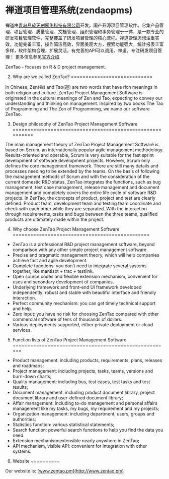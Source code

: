 禅道项目管理系统(zendaopms)
=====================

禅道由[青岛易软天创网络科技有限公司](http://www.cnezsoft.com/)开发，国产开源项目管理软件。它集产品管理、项目管理、质量管理、文档管理、组织管理和事务管理于一体，是一款专业的研发项目管理软件，完整覆盖了研发项目管理的核心流程。禅道管理思想注重实效，功能完备丰富，操作简洁高效，界面美观大方，搜索功能强大，统计报表丰富多样，软件架构合理，扩展灵活，有完善的API可以调用。禅道，专注研发项目管理！ 更多信息参见[官方介绍](http://www.zentao.net/book/zentaopmshelp/38.html)

ZenTao - focuses on R & D project management.

2. Why are we called ZenTao?
============================

In Chinese, Zen(禅) and Tao(道) are two words that have rich meanings in both religion and culture. ZenTao Project Management Software is originated in the cultural meanings of Zen and Tao, expecting to convey our understanding and thinking on management. Inspired by two books The Tao of Programming and The Zen of Programming, we name our software ZenTao.

3. Design philosophy of ZenTao Project Management Software
==========================================================

The main management theory of ZenTao Project Management Software is based on Scrum, an internationally popular agile management methodology. Results-oriented and operable, Scrum is very suitable for the fast sprint development of software development projects. However, Scrum only defines the core management framework. There are still many details and processes needing to be extended by the teams. On the basis of following the management methods of Scrum and with the consideration of the current domestic R&D status, ZenTao integrates the functions, such as bug management, test case management, release management and document management and completely covers the entire life cycle of software R&D projects. In ZenTao, the concepts of product, project and test are clearly defined. Product team, development team and testing team coordinate and check with each other while they are separated. With the interaction through requirements, tasks and bugs between the three teams, qualified products are ultimately made within the project.

4. Why choose ZenTao Project Management Software
===============================================

* ZenTao is a professional R&D project management software, beyond comparison with any other simple project management software.
* Precise and pragmatic management theory, which will help companies achieve fast and agile development.
* Complete functions: you don’t need to integrate several systems together, like mantisbt + trac + testlink.
* Open source codes and flexible extension mechanism, convenient for uses and secondary development of companies.
* Underlying framework and front-end UI framework developed independently: robust and stable with beautiful interface and friendly interaction.
* Perfect community mechanism:  you can get timely technical support and help.
* Zero input: you have no risk for choosing ZenTao compared with other commercial software of tens of thousands of dollars.
* Various deployments supported, either private deployment or cloud services.

5. Function lists of ZenTao Project Management Software
======================================================

* Product management: including products, requirements, plans, releases and roadmaps;
* Project management: including projects, tasks, teams, versions and burn-down charts;
* Quality management: including bus, test cases, test tasks and test results;
* Document management: including product document library, project document library and user-defined document library;
* Affair management: including to-do management and personal affairs management like my tasks, my bugs, my requirement and my projects;
* Organization management: including department, users, groups and authorities;
* Statistics function: various statistical statements;
* Search function: powerful search functions to help you find the data you need.
* Extension mechanism:extensible nearly anywhere in ZenTao;
* API mechanism, visible API: convenient for integration with other systems.

6. Website
==========

Our website is: [www.zentao.pm](http://www.zentao.pm)

